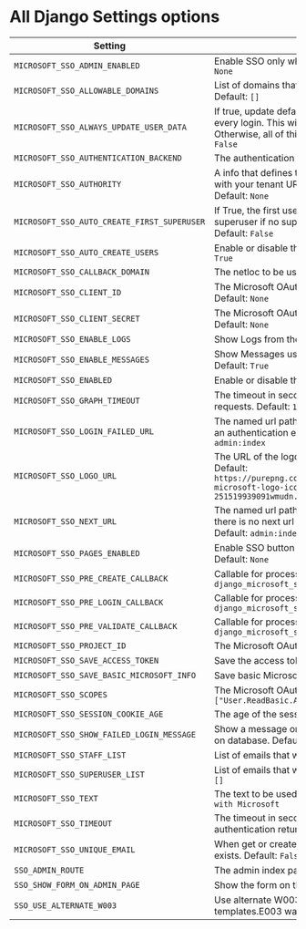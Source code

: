 # All Django Settings options

| Setting                                     | Description                                                                                                                                                                           |
|---------------------------------------------|---------------------------------------------------------------------------------------------------------------------------------------------------------------------------------------|
| `MICROSOFT_SSO_ADMIN_ENABLED`               | Enable SSO only when allowed on Admin pages. Default: `None`                                                                                                                          |
| `MICROSOFT_SSO_ALLOWABLE_DOMAINS`           | List of domains that will be allowed to create users. Default: `[]`                                                                                                                   |
| `MICROSOFT_SSO_ALWAYS_UPDATE_USER_DATA`     | If true, update default user info from Microsoft data at every login. This will also make their password unusable. Otherwise, all of this happens only on create. Default: `False`    |
| `MICROSOFT_SSO_AUTHENTICATION_BACKEND`      | The authentication backend to use.  Default: `None`                                                                                                                                   |
| `MICROSOFT_SSO_AUTHORITY`                   | A info that defines the token authority. You should set it with your tenant URL or AuthorityBuilder instance. Default: `None`                                                         |
| `MICROSOFT_SSO_AUTO_CREATE_FIRST_SUPERUSER` | If True, the first user that logs in will be created as superuser if no superuser exists in the database at all. Default: `False`                                                     |
| `MICROSOFT_SSO_AUTO_CREATE_USERS`           | Enable or disable the auto-create users feature. Default: `True`                                                                                                                      |
| `MICROSOFT_SSO_CALLBACK_DOMAIN`             | The netloc to be used on Callback URI. Default: `None`                                                                                                                                |
| `MICROSOFT_SSO_CLIENT_ID`                   | The Microsoft OAuth 2.0 Web Application Client ID. Default: `None`                                                                                                                    |
| `MICROSOFT_SSO_CLIENT_SECRET`               | The Microsoft OAuth 2.0 Web Application Client Secret. Default: `None`                                                                                                                |
| `MICROSOFT_SSO_ENABLE_LOGS`                 | Show Logs from the library. Default: `True`                                                                                                                                           |
| `MICROSOFT_SSO_ENABLE_MESSAGES`             | Show Messages using Django Messages Framework. Default: `True`                                                                                                                        |
| `MICROSOFT_SSO_ENABLED`                     | Enable or disable the plugin. Default: `True`                                                                                                                                         |
| `MICROSOFT_SSO_GRAPH_TIMEOUT`               | The timeout in seconds for the Microsoft Graph API requests. Default: `10`                                                                                                            |
| `MICROSOFT_SSO_LOGIN_FAILED_URL`            | The named url path that the user will be redirected to if an authentication error is encountered. Default: `admin:index`                                                              |
| `MICROSOFT_SSO_LOGO_URL`                    | The URL of the logo to be used on the login button. Default: `https://purepng.com/public/uploads/large/purepng.com-microsoft-logo-iconlogobrand-logoiconslogos-251519939091wmudn.png` |
| `MICROSOFT_SSO_NEXT_URL`                    | The named url path that the user will be redirected if there is no next url after successful authentication. Default: `admin:index`                                                   |
| `MICROSOFT_SSO_PAGES_ENABLED`               | Enable SSO button injection on non-admin pages. Default: `None`                                                                                                                       |
| `MICROSOFT_SSO_PRE_CREATE_CALLBACK`         | Callable for processing pre-create logic. Default: `django_microsoft_sso.hooks.pre_create_user`                                                                                       |
| `MICROSOFT_SSO_PRE_LOGIN_CALLBACK`          | Callable for processing pre-login logic. Default: `django_microsoft_sso.hooks.pre_login_user`                                                                                         |
| `MICROSOFT_SSO_PRE_VALIDATE_CALLBACK`       | Callable for processing pre-validate logic. Default: `django_microsoft_sso.hooks.pre_validate_user`                                                                                   |
| `MICROSOFT_SSO_PROJECT_ID`                  | The Microsoft OAuth 2.0 Project ID. Default: `None`                                                                                                                                   |
| `MICROSOFT_SSO_SAVE_ACCESS_TOKEN`           | Save the access token in the session. Default: `False`                                                                                                                                |
| `MICROSOFT_SSO_SAVE_BASIC_MICROSOFT_INFO`   | Save basic Microsoft info on database. Default: `True`                                                                                                                                |
| `MICROSOFT_SSO_SCOPES`                      | The Microsoft OAuth 2.0 Scopes. Default: `["User.ReadBasic.All"]`                                                                                                                     |
| `MICROSOFT_SSO_SESSION_COOKIE_AGE`          | The age of the session cookie in seconds. Default: `3600`                                                                                                                             |
| `MICROSOFT_SSO_SHOW_FAILED_LOGIN_MESSAGE`   | Show a message on browser when the user creation fails on database. Default: `False`                                                                                                  |
| `MICROSOFT_SSO_STAFF_LIST`                  | List of emails that will be created as staff. Default: `[]`                                                                                                                           |
| `MICROSOFT_SSO_SUPERUSER_LIST`              | List of emails that will be created as superuser. Default: `[]`                                                                                                                       |
| `MICROSOFT_SSO_TEXT`                        | The text to be used on the login button. Default: `Sign in with Microsoft`                                                                                                            |
| `MICROSOFT_SSO_TIMEOUT`                     | The timeout in seconds for the Microsoft SSO authentication returns info, in minutes. Default: `10`                                                                                   |
| `MICROSOFT_SSO_UNIQUE_EMAIL`                | When get or create a new user, check if the email already exists. Default: `False`                                                                                                    |
| `SSO_ADMIN_ROUTE`                           | The admin index page route. Default: `admin:index`                                                                                                                                    |
| `SSO_SHOW_FORM_ON_ADMIN_PAGE`               | Show the form on the admin page. Default: `True`                                                                                                                                      |
| `SSO_USE_ALTERNATE_W003`                    | Use alternate W003 warning. You need to silence original templates.E003 warning. Default: `False`                                                                                     |
